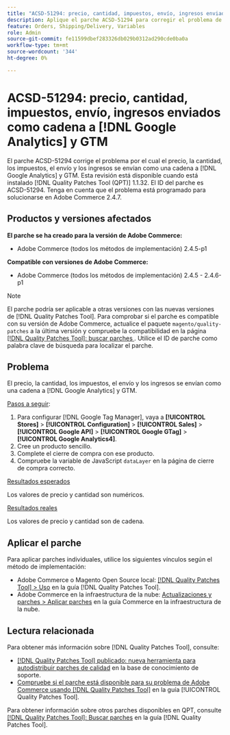 ```yaml
---
title: "ACSD-51294: precio, cantidad, impuestos, envío, ingresos enviados como cadena a  [!DNL Google Analytics] y GTM"
description: Aplique el parche ACSD-51294 para corregir el problema de Adobe Commerce donde el precio, la cantidad, los impuestos, el envío y los ingresos se envían como una cadena a  [!DNL Google Analytics]  y GTM.
feature: Orders, Shipping/Delivery, Variables
role: Admin
source-git-commit: fe11599dbef283326db029b0312ad290cde0ba0a
workflow-type: tm+mt
source-wordcount: '344'
ht-degree: 0%

---
```


# ACSD-51294: precio, cantidad, impuestos, envío, ingresos enviados como cadena a [!DNL Google Analytics] y GTM

El parche ACSD-51294 corrige el problema por el cual el precio, la cantidad, los impuestos, el envío y los ingresos se envían como una cadena a [!DNL Google Analytics] y GTM. Esta revisión está disponible cuando está instalado [!DNL Quality Patches Tool (QPT)] 1.1.32. El ID del parche es ACSD-51294. Tenga en cuenta que el problema está programado para solucionarse en Adobe Commerce 2.4.7.

## Productos y versiones afectados

**El parche se ha creado para la versión de Adobe Commerce:**

* Adobe Commerce (todos los métodos de implementación) 2.4.5-p1

**Compatible con versiones de Adobe Commerce:**

* Adobe Commerce (todos los métodos de implementación) 2.4.5 - 2.4.6-p1

>[!NOTE]
>
>El parche podría ser aplicable a otras versiones con las nuevas versiones de [!DNL Quality Patches Tool]. Para comprobar si el parche es compatible con su versión de Adobe Commerce, actualice el paquete `magento/quality-patches` a la última versión y compruebe la compatibilidad en la página [[!DNL Quality Patches Tool]: buscar parches ](<https://experienceleague.adobe.com/tools/commerce-quality-patches/index.html>). Utilice el ID de parche como palabra clave de búsqueda para localizar el parche.

## Problema

El precio, la cantidad, los impuestos, el envío y los ingresos se envían como una cadena a [!DNL Google Analytics] y GTM.

<u>Pasos a seguir</u>:

1. Para configurar [!DNL Google Tag Manager], vaya a **[!UICONTROL Stores]** > **[!UICONTROL Configuration]** > **[!UICONTROL Sales]** > **[!UICONTROL Google API]** > **[!UICONTROL Google GTag]** > **[!UICONTROL Google Analytics4]**.
2. Cree un producto sencillo.
3. Complete el cierre de compra con ese producto.
4. Compruebe la variable de JavaScript `dataLayer` en la página de cierre de compra correcto.

<u>Resultados esperados</u>

Los valores de precio y cantidad son numéricos.

<u>Resultados reales</u>

Los valores de precio y cantidad son de cadena.

## Aplicar el parche

Para aplicar parches individuales, utilice los siguientes vínculos según el método de implementación:

* Adobe Commerce o Magento Open Source local: [[!DNL Quality Patches Tool] > Uso](</help/tools/quality-patches-tool/usage.md>) en la guía [!DNL Quality Patches Tool].
* Adobe Commerce en la infraestructura de la nube: [Actualizaciones y parches > Aplicar parches](https://experienceleague.adobe.com/docs/commerce-cloud-service/user-guide/develop/upgrade/apply-patches.html) en la guía Commerce en la infraestructura de la nube.

## Lectura relacionada

Para obtener más información sobre [!DNL Quality Patches Tool], consulte:

* [[!DNL Quality Patches Tool] publicado: nueva herramienta para autodistribuir parches de calidad](https://experienceleague.adobe.com/en/docs/commerce-knowledge-base/kb/announcements/commerce-announcements/magento-quality-patches-released-new-tool-to-self-serve-quality-patches) en la base de conocimiento de soporte.
* [Compruebe si el parche está disponible para su problema de Adobe Commerce usando [!DNL Quality Patches Tool]](/help/tools/quality-patches-tool/patches-available-in-qpt/check-patch-for-magento-issue-with-magento-quality-patches.md) en la guía [!UICONTROL Quality Patches Tool].


Para obtener información sobre otros parches disponibles en QPT, consulte [[!DNL Quality Patches Tool]: Buscar parches](<https://experienceleague.adobe.com/tools/commerce-quality-patches/index.html>) en la guía [!DNL Quality Patches Tool].
